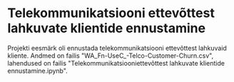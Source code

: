 # Telekommunikatsiooni ettevõttest lahkuvate klientide ennustamine

Projekti eesmärk oli ennustada telekommunikatsiooni ettevõttest lahkuvaid kliente. Andmed on failis "WA_Fn-UseC_-Telco-Customer-Churn.csv", lahendused on failis "Telekommunikatsiooniettevõttest lahkuvate klientide ennustamine.ipynb".
